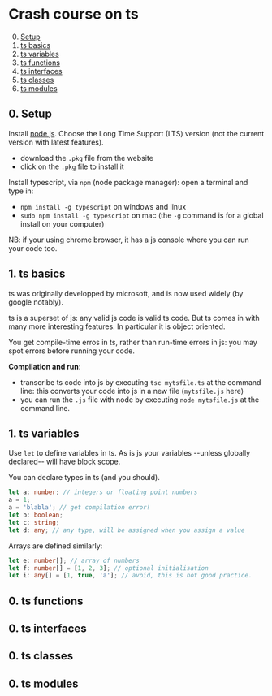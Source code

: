 # Crash course on ts

0. [Setup](#setup)
1. [ts basics](#tsbas)
2. [ts variables](#tsvar)
3. [ts functions](#tsfn)
4. [ts interfaces](#tsint)
5. [ts classes](#tsclass)
6. [ts modules](#tsmod)

<a name="tssetup"></a>
## 0. Setup

Install [node js](https://nodejs.org/en/).
Choose the Long Time Support (LTS) version (not the current version with latest features).
- download the `.pkg` file from the website
- click on the `.pkg` file to install it

Install typescript, via `npm` (node package manager): open a terminal and type in:
- `npm install -g typescript` on windows and linux
- `sudo npm install -g typescript` on mac
(the `-g` command is for a global install on your computer)

NB: if your using chrome browser, it has a js console where you can run your code too.

<a name="tsbas"></a>
## 1. ts basics
ts was originally developped by microsoft, and is now used widely (by google notably).

ts is a superset of js: any valid js code is valid ts code. But ts comes in with many more interesting features. In particular it is object oriented.

You get compile-time erros in ts, rather than run-time errors in js: you may spot errors before running your code.

**Compilation and run**:
- transcribe ts code into js by executing `tsc mytsfile.ts` at the command line: this converts your code into js in a new file (`mytsfile.js` here)
- you can run the `.js` file with node by executing `node mytsfile.js` at the command line.



<a name="tsvar"></a>
## 1. ts variables
Use `let` to define variables in ts. As is js your variables --unless globally declared-- will have block scope.

You can declare types in ts (and you should).
```ts
let a: number; // integers or floating point numbers
a = 1;
a = 'blabla'; // get compilation error!
let b: boolean;
let c: string;
let d: any; // any type, will be assigned when you assign a value
```
Arrays are defined similarly:
```ts
let e: number[]; // array of numbers
let f: number[] = [1, 2, 3]; // optional initialisation
let i: any[] = [1, true, 'a']; // avoid, this is not good practice.
```

<a name="tsfn"></a>
## 0. ts functions

<a name="tsint"></a>
## 0. ts interfaces

<a name="tsclass"></a>
## 0. ts classes


<a name="tsmod"></a>
## 0. ts modules


